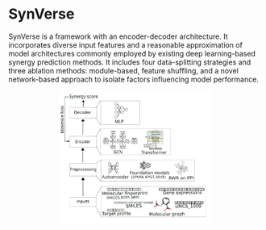 # SynVerse
SynVerse is a framework with an encoder-decoder architecture. It incorporates diverse input features and a reasonable approximation of model architectures commonly employed by existing deep learning-based synergy prediction methods. It includes four data-splitting strategies and three ablation methods: module-based, feature shuffling, and a novel network-based approach to isolate factors influencing model performance.
<div align="center">
    <img src="https://github.com/Murali-group/SynVerse/blob/main/SynVerse_Overview.jpg" alt="Screenshot" style="width: 60%;">
</div>

